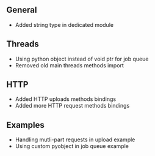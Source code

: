## General
- Added string type in dedicated module

## Threads
- Using python object instead of void ptr for job queue
- Removed old main threads methods import

## HTTP
- Added HTTP uploads methods bindings
- Added more HTTP request methods bindings

## Examples
- Handling mutli-part requests in upload example
- Using custom pyobject in job queue example